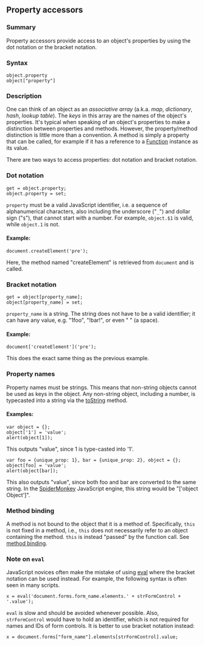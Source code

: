 ## Property accessors

### Summary

Property accessors provide access to an object's properties by using the dot notation or the bracket notation.

### Syntax

    object.property
    object["property"]
    

### Description

One can think of an object as an _associative array_ (a.k.a. _map_, _dictionary_, _hash_, _lookup table_). The _keys_ in this array are the names of the object's properties. It's typical when speaking of an object's properties to make a distinction between properties and methods. However, the property/method distinction is little more than a convention. A method is simply a property that can be called, for example if it has a reference to a [Function][0] instance as its value.

There are two ways to access properties: dot notation and bracket notation.

### Dot notation

    get = object.property;
    object.property = set;
    

`property` must be a valid JavaScript identifier, i.e. a sequence of alphanumerical characters, also including the underscore ("`_`") and dollar sign ("`$`"), that cannot start with a number. For example, `object.$1` is valid, while `object.1` is not.

#### Example:

    document.createElement('pre');
    

Here, the method named "createElement" is retrieved from `document` and is called.

### Bracket notation

    get = object[property_name];
    object[property_name] = set;
    

`property_name` is a string. The string does not have to be a valid identifier; it can have any value, e.g. "1foo", "!bar!", or even " " (a space).

#### Example:

    document['createElement']('pre');
    

This does the exact same thing as the previous example.

### Property names

Property names must be strings. This means that non-string objects cannot be used as keys in the object. Any non-string object, including a number, is typecasted into a string via the [toString][1] method.

#### Examples:

    var object = {};
    object['1'] = 'value';
    alert(object[1]);
    

This outputs "value", since 1 is type-casted into '1'.

    var foo = {unique_prop: 1}, bar = {unique_prop: 2}, object = {};
    object[foo] = 'value';
    alert(object[bar]);
    

This also outputs "value", since both foo and bar are converted to the same string. In the [SpiderMonkey][2] JavaScript engine, this string would be "\['object Object'\]".

### Method binding

A method is not bound to the object that it is a method of. Specifically, `this` is not fixed in a method, i.e., `this` does not necessarily refer to an object containing the method. `this` is instead "passed" by the function call. See [method binding][3].

### Note on `eval`

JavaScript novices often make the mistake of using [eval][4] where the bracket notation can be used instead. For example, the following syntax is often seen in many scripts.

    x = eval('document.forms.form_name.elements.' + strFormControl + '.value');
    

`eval` is slow and should be avoided whenever possible. Also, `strFormControl` would have to hold an identifier, which is not required for names and IDs of form controls. It is better to use bracket notation instead:

    x = document.forms["form_name"].elements[strFormControl].value;
    



[0]: https://developer.mozilla.org/en/docs/Web/JavaScript/Reference/Functions_and_function_scope
[1]: https://developer.mozilla.org/en/docs/Web/JavaScript/Reference/Global_Objects/Object/toString
[2]: https://developer.mozilla.org/en/docs/Mozilla/Projects/SpiderMonkey
[3]: https://developer.mozilla.org/en/docs/Web/JavaScript/Reference/Operators/this#Method_binding
[4]: https://developer.mozilla.org/en/docs/Web/JavaScript/Reference/Global_Objects/eval